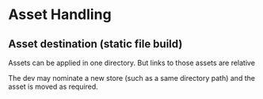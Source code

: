 # Asset Handling

## Asset destination (static file build)

Assets can be applied in one directory.
But links to those assets are relative

The dev may nominate a new store (such as a same directory path) and the asset is moved as required.